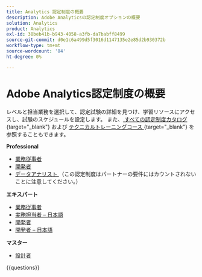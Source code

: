 ```yaml
---
title: Analytics 認定制度の概要
description: Adobe Analyticsの認定制度オプションの概要
solution: Analytics
product: Analytics
exl-id: 38beb41b-b943-4058-a3fb-da7babff8499
source-git-commit: d0e1c6a499d5f3016d1147135e2e85d2b930372b
workflow-type: tm+mt
source-wordcount: '84'
ht-degree: 0%

---
```


# Adobe Analytics認定制度の概要

レベルと担当業務を選択して、認定試験の詳細を見つけ、学習リソースにアクセスし、試験のスケジュールを設定します。 また、[ すべての認定制度カタログ ](https://certification.adobe.com/certifications){target="_blank"} および [ テクニカルトレーニングコース ](https://certification.adobe.com/courses/?/courses){target="_blank"} を参照することもできます。

**Professional**

* [ 業務従事者 ](https://certification.adobe.com/certification/analytics-business-practitioner-professional) <!--AD0-E212-->
* [ 開発者 ](https://certification.adobe.com/certification/adobe-analytics-developer-professional) <!--AD0-E213-->
* [ データアナリスト ](https://certification.adobe.com/certification/data-analyst-professional) （この認定制度はパートナーの要件にはカウントされないことに注意してください。） <!--AD0-E215-->

**エキスパート**

* [ 業務従事者 ](https://certification.adobe.com/certification/analytics-business-practitioner-expert) <!--AD0-E208-->
* [ 実務担当者 – 日本語 ](https://certification.adobe.com/certification/analytics-business-practitioner-expert)<!--AD0-E208-J-->
* [ 開発者 ](https://certification.adobe.com/certification/developer-expert) <!--AD0-E209-->
* [ 開発者 – 日本語 ](https://certification.adobe.com/certification/developer-expert) <!--AD0-E209-J-->

**マスター**

* [ 設計者 ](https://certification.adobe.com/certification/architect-master) <!--AD0-E207-->

{{questions}}

